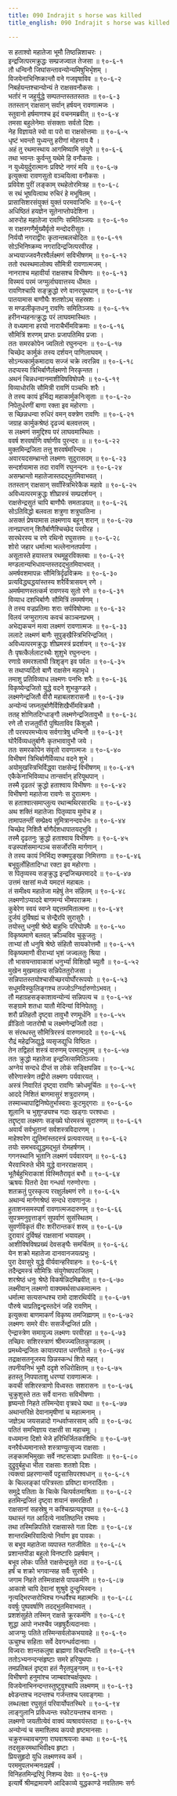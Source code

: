```yaml
---
title: 090 Indrajit s horse was killed
title_english: 090 Indrajit s horse was killed

---
```

<div class="audioEmbed"  caption="श्रीराम-हरिसीताराममूर्ति-घनपाठिभ्यां वचनम्" src="https://archive.org/download/Ramayana-recitation-Sriram-harisItArAmamUrti-Ghanapaati-v2/Kanda_6/Kanda_6_YK-090-Indrajit_s_horse_was_killed_0.mp3"></div>

स हताश्वो महातेजा भूमौ तिष्ठन्निशाचरः ।  
इन्द्रजित्परमक्रुद्धः सम्प्रजज्वाल तेजसा ॥ ९०-६-१  
तौ धन्विनौ जिघांसन्तावन्योन्यमिषुभिर्भृशम् ।  
विजयेनाभिनिष्क्रान्तौ वने गजवृषाविव ॥ ९०-६-२  
निबर्हयन्तश्चान्योन्यं ते राक्षसवनौकसः ।  
भर्तारं न जहुर्युद्धे सम्पतन्तस्ततस्ततः ॥ ९०-६-३  
ततस्तान् राक्षसान् सर्वान् हर्षयन् रावणात्मजः ।  
स्तुवानो हर्षमाणश्च इदं वचनमब्रवीत् ॥ ९०-६-४  
तमसा बहुलेनेमाः संसक्ताः सर्वतो दिशः ।  
नेह विज्ञायते स्वो वा परो वा राक्षसोत्तमाः ॥ ९०-६-५  
धृष्टं भवन्तो युध्यन्तु हरीणां मोहनाय वै ।  
अहं तु रथमास्थाय आगमिष्यामि संयुगे ॥ ९०-६-६  
तथा भवन्तः कुर्वन्तु यथेमे हि वनौकसः ।  
न युध्येयुर्दुरात्मानः प्रविष्टे नगरं मयि ॥ ९०-६-७  
इत्युक्त्वा रावणसुतो वञ्चयित्वा वनौकसः ।  
प्रविवेश पुरीं लङ्काम् रथहेतोरमित्रह ॥ ९०-६-८  
स रथं भूषयित्वाथ रुचिरं हे मभूषितम् ।  
प्रासासिशरसंयुक्तं युक्तं परमवाजिभिः ॥ ९०-६-९  
अधिष्ठितं हयज्ञेन सूतेनाप्तोपदेशिना ।  
आरुरोह महातेजा रावणिः समितिञ्जयः ॥ ९०-६-१०  
स राक्षस्गणैर्मुख्यैर्वृतो मन्दोदरीसुतः ।  
निर्ययौ नगराद्वीरः कृतान्तबलचोदितः ॥ ९०-६-११  
सोऽभिनिष्क्रम्य नगरादिन्द्रजित्परवीरह ।  
अभ्ययाज्जवनैरश्वैर्लक्ष्मणं सविभीषणम् ॥ ९०-६-१२  
ततो रथस्थमालोक्य सौमित्री रावणात्मजम् ।  
नानराश्च महावीर्या राक्षसश्च विभीषणः ॥ ९०-६-१३  
विस्मयं परमं जग्मुर्लाघवात्तस्य धीमतः ।  
रावणिश्चापि सङ्क्रुद्धो रणे वानरयूथपान् ॥ ९०-६-१४  
पातयामास बाणौघैः शतशोऽथ् सहस्रशः ।  
स मण्डलीकृतधनू रावणिः समितिञ्जयः ॥ ९०-६-१५  
हरीनभ्यहनत्क्रुद्धः परं लाघवमास्थितः ।  
ते वध्यमाना हरयो नाराचैर्भीमविक्रमाः ॥ ९०-६-१६  
सौमित्रिं शरणम् प्राप्तः प्रजापतिमिव प्रजाः ।  
ततः समरकोपेन ज्वलितो रघुनन्दनः ॥ ९०-६-१७  
चिच्छेद कार्मुकं तस्य दर्शयन् पाणिलाघवम् ।  
सोऽन्य्त्कार्मुकमादाय सज्जं चक्रे त्वरन्निव ॥ ९०-६-१८  
तदप्यस्य त्रिभिर्बाणैर्लक्ष्मणो निरकृन्तत ।  
अथनं चिन्नधन्वानमाशीविषविषोपमैः ॥ ९०-६-१९  
विव्याधोरसि सौमित्री रावणिं पञ्चभिः शरैः ।  
ते तस्य कायं इर्भिद्य महाकार्मुकनिःसृताः ॥ ९०-६-२०  
निपेतुर्धरणीं बाणा रक्ता इव महोरगाः ।  
स च्छिन्नधन्वा रुधिरं वमन् वक्त्रेण रावणिः ॥ ९०-६-२१  
जग्राह कार्मुकश्रेष्ठं दृढज्यं बलवत्तरम् ।  
स लक्ष्मणं समुद्दिश्य परं लाघवमास्थितः ।  
ववर्ष शरवर्षाणि वर्षाणीव पुरन्दरः ॥ ॥ ९०-६-२२  
मुक्तमिन्द्रजिता तत्तु शरवर्षमरिन्दमः ।  
अवारयदसम्भ्रान्तो लक्ष्मणः सुदुरासदम् ॥ ९०-६-२३  
सन्दर्शयामास तदा रावणिं रघुनन्दनः ॥ ९०-६-२४  
असम्भ्रान्तो महातेजास्तदद्भुतमिवाभवत् ।  
ततस्तान् राक्षसान् सर्वांस्त्रिभिरेकैक महावे ॥ ९०-६-२५  
अविध्यत्परमक्रुद्धः शीघ्रास्त्रं सम्प्रदर्शयन् ।  
राक्षसेन्द्रसुतं चापि बाणौघैः समताडयत् ॥ ९०-६-२६  
सोऽतिविद्धो बलवता शत्रुणा शत्रुघातिना ।  
असक्तं प्रेषयामास लक्ष्मणाय बहून् शरान् ॥ ९०-६-२७  
तानप्राप्तान् शितैर्बाणैश्चिच्छेद परवीरह ।  
सारथेरस्य च रणे रथिनो रघुसत्तमः ॥ ९०-६-२८  
शोरो जहार धर्मात्मा भल्लेनानतपर्वणा ।  
असूतास्ते हयास्तत्र रथमूहुरविक्लबाः ॥ ९०-६-२९  
मण्डलान्यभिधावन्तस्तदद्भुतमिवाभवत् ।  
अमर्षवशमापन्नः सौमित्रिर्दृढविक्रमः ॥ ९०-६-३०  
प्रत्यविद्ध्यद्धयांस्तस्य शरैर्वित्रासयन् रणे ।  
अमर्षमाणस्तत्कर्म रावणस्य सुतो रणे ॥ ९०-६-३१  
विव्याध दशभिर्बाणैः सौमित्रिं तममर्षणम् ।  
ते तस्य वज्रप्रतिमाः शराः सर्पविषोपमाः ॥ ९०-६-३२  
विलयं जग्मुरागत्य कवचं काञ्चनप्रभम् ।  
अभेद्यकचनं मत्वा लक्ष्मणं रावणात्मजः ॥ ९०-६-३३  
ललाटे लक्ष्मणं बाणैः सुपुङ्खैस्त्रिभिरिन्द्रजित् ।  
अविध्यत्परमक्रुद्धः शीघ्रमस्त्रं प्रदर्शयन् ॥ ९०-६-३४  
तैः पृषत्कैर्ललाटस्थैः शुशुभे रघुनन्दनः ।  
रणाग्रे समरश्लाघी त्रिशृङ्ग इव पर्वतः ॥ ९०-६-३५  
स तथाप्यर्दितो बाणै राक्षसेन महामृधे ।  
तमाशु प्रतिविव्याध लक्ष्मणः पनभिः शरैः ॥ ९०-६-३६  
विकृष्येन्द्रजितो युद्धे वदने शुभकुण्डले ।  
लक्ष्मणेन्द्रजितौ वीरौ महाबलशरासनौ ॥ ९०-६-३७  
अन्योन्यं जघ्नतुर्बाणैर्विशिखैर्भीमविक्रमौ ।  
ततह् शोणितदिग्धाङ्गौ लक्ष्मणेन्द्रजितावुभौ ॥ ९०-६-३८  
रणे तौ राजतुर्वीरौ पुष्पिताविव किंशुकौ ।  
तौ परस्परमभ्येत्य सर्वगात्रेषु धन्विनौ ॥ ९०-६-३९  
घोरैर्विव्यधतुर्बाणैः कृतभावावुभौ जये ।  
ततः समरकोपेन संवृतो रावणात्मजः ॥ ९०-६-४०  
विभीषणं त्रिभिर्बाणैर्विव्याध वदने शुभे ।  
अयोमुखस्त्रिभिर्विद्ध्वा राक्षसेन्द्रं विभीषणम् ॥ ९०-६-४१  
एकैकेनाभिविव्याध तान्सर्वान् हरियूथपान् ।  
तस्मै दृढतरं क्रुद्धो हताश्वाय विभीषणः ॥ ९०-६-४२  
विभीषणो महातेजा रावणेः स दुरात्मनः ।  
स हताश्वात्समाप्लुत्य रथान्मथिरसारथिः ॥ ९०-६-४३  
अथ शक्तिं महातेजाः पितृव्याय मुमोच ह ।  
तामापतन्तीं सम्प्रेक्ष्य सुमित्रानन्दवर्धनः ॥ ९०-६-४४  
चिच्छेद निशितै र्बाणैर्दशधापातयद्भुवि ।  
तस्मै दृढतनुः क्रुद्धो हताश्वाय विभीषणः ॥ ९०-६-४५  
वज्रस्पर्शसमान्पञ्च ससर्जोरसि मार्गणान् ।  
ते तस्य कायं निर्भिद्य रुक्मपुङ्खा निमित्तगाः ॥ ९०-६-४६  
बभूवुर्लोहितादिग्धा रक्टा इव महोरगाः ।  
स पितृव्यस्य सङ्क्रुद्ध इन्द्रजिच्छरमाददे ॥ ९०-६-४७  
उत्तमं रक्षसां मध्ये यमदत्तं महाबलः ।  
तं समीक्ष्य महातेजा महेषुं तेन संहितम् ॥ ९०-६-४८  
लक्ष्मणोऽप्याददे बाणमन्यं भीमपराक्रमः ।  
कुबेरेण स्वयं स्वप्ने यद्दत्तममितात्मना ॥ ९०-६-४९  
दुर्जयं दुर्विषह्यं च सेन्द्रैरपि सुरासुरैः ।  
तयोस्तु धनुषी श्रेष्ठे बाहुभिः परिघोपमैः ॥ ९०-६-५०  
विकृष्यमाणे बलवत् क्रौञ्चविव चुकूजतुः ।  
ताभ्यां तौ धनुषि श्रेष्ठे संहितौ सायकोत्तमौ ॥ ९०-६-५१  
विकृष्यमाणौ वीराभ्यां भृशं जज्वलतुः श्रिया ।  
तौ भासयन्तावाकाशं धनुर्भ्यां विशिखौ च्युतौ ॥ ९०-६-५२  
मुखेन मुखमाहत्य सन्निपेततुरोजसा ।  
सन्निपातस्तयोश्चासीच्छरयोर्घोररूपयोः ॥ ९०-६-५३  
सधूमविस्फुलिङ्गश्च तज्जोऽग्निर्दारुणोऽभवत् ।  
तौ महाग्रहसङ्काशावन्योन्यं सन्निपत्य च ॥ ९०-६-५४  
सङ्ग्रामे शतधा यातौ मेदिन्यां विनिपेततुः ।  
शरौ प्रतिहतौ दृष्ट्वा तावुभौ रणमूर्धनि ॥ ९०-६-५५  
व्रीडितो जातरोषौ च लक्ष्मणेन्द्रजितौ तदा ।  
स संरब्धस्तु सौमित्रिरस्त्रं वारुणमाददे ॥ ९०-६-५६  
रौद्रं महेद्रजिद्युद्धे व्यसृजद्युधि विष्ठितः ।  
तेन तद्विहतं शस्त्रं वारुणम् परमाद्भुतम् ॥ ९०-६-५७  
ततः क्रुद्धो महातेजा इन्द्रजित्समितिञ्जयः ।  
अग्नेयं सन्दधे दीप्तं स लोकं सङ्क्षिपन्निव ॥ ९०-६-५८  
सौरेणास्त्रेण तद्वीरो लक्ष्मणः पर्यवारयत् ।  
अस्त्रं निवारितं दृष्ट्वा रावणिः क्रोधमूर्चितः ॥ ९०-६-५९  
आददे निशितं बाणमासुरं शत्रुदारणम् ।  
तस्माच्चापाद्विनिष्पेतुर्भास्वराः कूटमुद्गराः ॥ ९०-६-६०  
शूलानि च भुशुण्ड्यश्च गदाः खड्गाः परश्वधाः ।  
तद्दृष्ट्वा लक्ष्मणः सङ्ख्ये घोरमस्त्रं सुदारुणम् ॥ ९०-६-६१  
अवार्यं सर्वभूतानां सर्वशस्त्रविदारणम् ।  
माहेश्वरेण द्युतिमांस्तदस्त्रं प्रत्यवारयत् ॥ ९०-६-६२  
तयोः समभवद्युद्धमद्भुतं रोमहर्षणम् ।  
गगनस्थानि भूतानि लक्ष्मणं पर्यवारयन् ॥ ९०-६-६३  
भैरवाभिरुते भीमे युद्धे वानरराक्षसाम् ।  
भूतैर्बहुभिराकाशं विस्मितैरावृतं बभौ ॥ ९०-६-६४  
ऋषयः पितरो देवा गन्धर्वा गरुणोरगाः ।  
शतक्रतुं पुरस्कृत्य ररक्षुर्लक्ष्मणं रणे ॥ ९०-६-६५  
अथान्यं मार्गणश्रेष्ठं सन्दधे रावणानुजः ।  
हुताशनसमस्पर्शं रावणात्मजदारुणम् ॥ ९०-६-६६  
सुपत्रमनुवृत्ताङ्गं सुपर्वाणं सुसंस्थितम् ।  
सुवर्णविकृतं वीरः शरीरान्तकरं शरम् ॥ ९०-६-६७  
दुरावारं दुर्विषहं राक्षसानां भयावहम् ।  
आशीविषविषप्रख्यं देवसङ्घैः समर्चितम् ॥ ९०-६-६८  
येन शक्रो महातेजा दानवानजयत्प्रभुः ।  
पुरा देवासुरे युद्धे वीर्यवान्हरिवाहनः ॥ ९०-६-६९  
तदैन्द्रमस्त्रं सौमित्रिः संयुगेष्वपराजितम् ।  
शरश्रेष्ठं धनुः श्रेष्ठे विकर्षन्निदमिब्रवीत् ॥ ९०-६-७०  
लक्ष्मीवान् लक्ष्मणो वाक्यमर्थसाधकमात्मनः ।  
धर्मात्मा सत्यसन्धश्च रामो दाशरथिर्यदि ॥ ९०-६-७१  
पौरुषे चाप्रतिद्वन्द्वस्तदेनं जहि रावणिम् ।  
इत्युक्त्वा बाणमाकर्णं विकृष्य तमजिह्मगम् ॥ ९०-६-७२  
लक्ष्मणः समरे वीरः ससर्जेन्द्रजितं प्रति ।  
ऐन्द्रास्त्रेण समायुज्य लक्ष्मणः परवीरहा ॥ ९०-६-७३  
तच्छिरः सशिरस्त्राणं श्रीमज्ज्वलितकुण्डलम् ।  
प्रमथ्येन्द्रजितः कायात्पपात धरणीतले ॥ ९०-६-७४  
तद्राक्षसतनूजस्य छिन्नस्कन्धं शिरो महत् ।  
तपनीयनिभं भूमौ ददृशे रुधिरोक्षितम् ॥ ९०-६-७५  
हतस्तु निपपाताशु धरण्यां रावणात्मजः ।  
कवची सशिरस्त्राणो विध्वस्तः सशरासनः ॥ ९०-६-७६  
चुक्रुशुस्ते ततः सर्वे वानराः सविभीषणाः ।  
हृष्यन्तो निहते तस्मिन्देवा वृत्रवधे यथा ॥ ९०-६-७७  
अथान्तरिक्षे देवानामृषीणां च महात्मनाम् ।  
जज्ञेऽथ जयसन्नादो गन्धर्वाप्सरसाम् अपि ॥ ९०-६-७८  
पतितं समभिज्ञाय राक्षसी सा महाचमूः ।  
वध्यमाना दिशो भेजे हरिभिर्जितकाशिभिः ॥ ९०-६-७९  
वनरैर्वध्यमानास्ते शस्त्राण्युत्सृज्य राक्षसाः ।  
लङ्कामभिमुखाः सर्वे नष्टसञ्ज्ञाः प्रधाविताः ॥ ९०-६-८०  
दुद्रुवुर्बहुधा भीता राक्षसाः शतशो दिशः ।  
त्यक्त्वा प्रहरणान्सर्वे पट्टसासिपरश्वधान् ॥ ९०-६-८१  
के चिल्लङ्कां परित्रस्ताः प्रविष्टा वानरार्दिताः ।  
समुद्रे पतिताः के चित्के चित्पर्वतमाश्रिताः ॥ ९०-६-८२  
हतमिन्द्रजितं दृष्ट्वा शयानं समरक्षितौ ।  
राक्षसानां सहस्रेषु न कश्चित्प्रत्यदृश्यत ॥ ९०-६-८३  
यथास्तं गत आदित्ये नावतिष्ठन्ति रश्मयः ।  
तथा तस्मिन्निपतिते राक्षसास्ते गता दिशः ॥ ९०-६-८४  
शान्तरक्ष्मिरिवादित्यो निर्वाण इव पावकः ।  
स बभूव महातेजा व्यपास्त गतजीवितः ॥ ९०-६-८५  
प्रशान्तपीडा बहुलो विनष्टारिः प्रहर्षवान् ।  
बभूव लोकः पतिते राक्षसेन्द्रसुते तदा ॥ ९०-६-८६  
हर्षं च शक्रो भगवान्सह सर्वैः सुरर्षभैः ।  
जगाम निहते तस्मिन्राक्षसे पापकर्मणि ॥ ९०-६-८७  
आकाशे चापि देवानां शुश्रुवे दुन्दुभिस्वनः ।  
नृत्यद्भिरप्सरोभिश्च गन्धर्वैश्च महात्मभिः ॥ ९०-६-८८  
ववर्षुः पुष्पवर्षाणि तदद्भुतमिवाभवत् ।  
प्रशशंसुर्हते तस्मिन् राक्षसे क्रूरकर्मणि ॥ ९०-६-८९  
शुद्धा आपो नभश्चैव जहृषुर्दैत्यदानवाः ।  
आजग्मुः पतिते तस्मिन्सर्वलोकभयावहे ॥ ९०-६-९०  
ऊचुश्च सहिताः सर्वे देवगन्धर्वदानवाः ।  
विज्वराः शान्तकलुषा ब्राह्मणा विचरन्त्विति ॥ ९०-६-९१  
ततोऽभ्यनन्दन्संहृष्टाः समरे हरियुथपाः ।  
तमप्रतिबलं दृष्ट्वा हतं नैरृतपुङ्गवम् ॥ ९०-६-९२  
विभीषणो हनुमांश्च जाम्बवांश्चर्क्षयुथपः ।  
विजयेनाभिनन्दन्तस्तुष्टुवुश्चापि लक्ष्मणम् ॥ ९०-६-९३  
क्ष्वेडन्तश्च नदन्तश्च गर्जन्तश्च प्लवङ्गमाः ।  
लब्धलक्षा रघुसुतं परिवार्योपतस्थिरे ॥ ९०-६-९४  
लाङ्गुलानि प्रविध्यन्तः स्फोटयन्तश्च वानराः ।  
लक्ष्मणो जयतीत्येवं वाक्यं व्यश्रावयंस्तदा ॥ ९०-६-९५  
अन्योन्यं च समाश्लिष्य कपयो हृष्टमानसाः ।  
चक्रुरुच्चावचगुणा राघवाश्रयजाः कथाः ॥ ९०-६-९६  
तदसुकरमथाभिवीक्ष्य हृष्टाः ।  
प्रियसुहृदो युधि लक्ष्मणस्य कर्म ।  
परममुपलभन्मनःप्रहर्षं ।  
विनिहतमिन्द्ररिपुं निशम्य देवाः ॥ ९०-६-९७  
इत्यार्षे श्रीमद्रामायणे आदिकाव्ये युद्धकाण्डे नवतितमः सर्गः